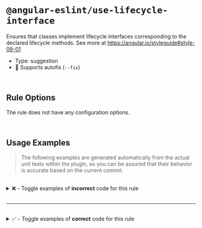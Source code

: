 <!--

  DO NOT EDIT.

  This markdown file was autogenerated using a mixture of the following files as the source of truth for its data:
  - ../../src/rules/use-lifecycle-interface.ts
  - ../../tests/rules/use-lifecycle-interface/cases.ts

  In order to update this file, it is therefore those files which need to be updated, as well as potentially the generator script:
  - ../../../../tools/scripts/generate-rule-docs.ts

-->

<br>

# `@angular-eslint/use-lifecycle-interface`

Ensures that classes implement lifecycle interfaces corresponding to the declared lifecycle methods. See more at https://angular.io/styleguide#style-09-01

- Type: suggestion
- 🔧 Supports autofix (`--fix`)

<br>

## Rule Options

The rule does not have any configuration options.

<br>

## Usage Examples

> The following examples are generated automatically from the actual unit tests within the plugin, so you can be assured that their behavior is accurate based on the current commit.

<br>

<details>
<summary>❌ - Toggle examples of <strong>incorrect</strong> code for this rule</summary>

<br>

#### Default Config

```json
{
  "rules": {
    "@angular-eslint/use-lifecycle-interface": [
      "error"
    ]
  }
}
```

<br>

#### ❌ Invalid Code

```ts
@Component()
class Test {
  ngOnInit() {
  ~~~~~~~~
  }
}
```

<br>

---

<br>

#### Default Config

```json
{
  "rules": {
    "@angular-eslint/use-lifecycle-interface": [
      "error"
    ]
  }
}
```

<br>

#### ❌ Invalid Code

```ts
import { OnInit } from '@angular/core';

        @Directive()
        class Test extends Component implements OnInit {
          ngOnInit() {}

          ngOnDestroy() {
          ~~~~~~~~~~~
          }
        }
```

<br>

---

<br>

#### Default Config

```json
{
  "rules": {
    "@angular-eslint/use-lifecycle-interface": [
      "error"
    ]
  }
}
```

<br>

#### ❌ Invalid Code

```ts
@Injectable()
class Test {
  ngDoBootstrap() {}
  ~~~~~~~~~~~~~

  ngOnInit() {}
  ~~~~~~~~

  ngOnDestroy() {}
  ~~~~~~~~~~~
}
```

<br>

---

<br>

#### Default Config

```json
{
  "rules": {
    "@angular-eslint/use-lifecycle-interface": [
      "error"
    ]
  }
}
```

<br>

#### ❌ Invalid Code

```ts
@NgModule()
class Test extends Component implements ng.OnInit {
  ngOnInit() {}

  ngOnDestroy() {
  ~~~~~~~~~~~
  }
}
```

</details>

<br>

---

<br>

<details>
<summary>✅ - Toggle examples of <strong>correct</strong> code for this rule</summary>

<br>

#### Default Config

```json
{
  "rules": {
    "@angular-eslint/use-lifecycle-interface": [
      "error"
    ]
  }
}
```

<br>

#### ✅ Valid Code

```ts
class Test implements OnInit {
  ngOnInit() {}
}
```

<br>

---

<br>

#### Default Config

```json
{
  "rules": {
    "@angular-eslint/use-lifecycle-interface": [
      "error"
    ]
  }
}
```

<br>

#### ✅ Valid Code

```ts
class Test implements DoBootstrap {
      ngDoBootstrap() {}
    }
```

<br>

---

<br>

#### Default Config

```json
{
  "rules": {
    "@angular-eslint/use-lifecycle-interface": [
      "error"
    ]
  }
}
```

<br>

#### ✅ Valid Code

```ts
class Test extends Component implements OnInit, OnDestroy  {
  ngOnInit() {}

  private ngOnChanges = '';

  ngOnDestroy() {}

  ngOnSmth() {}
}
```

<br>

---

<br>

#### Default Config

```json
{
  "rules": {
    "@angular-eslint/use-lifecycle-interface": [
      "error"
    ]
  }
}
```

<br>

#### ✅ Valid Code

```ts
class Test extends Component implements ng.OnInit, ng.OnDestroy  {
  ngOnInit() {}

  private ngOnChanges = '';

  ngOnDestroy() {}

  ngOnSmth() {}
}
```

<br>

---

<br>

#### Default Config

```json
{
  "rules": {
    "@angular-eslint/use-lifecycle-interface": [
      "error"
    ]
  }
}
```

<br>

#### ✅ Valid Code

```ts
class Test {}
```

</details>

<br>
